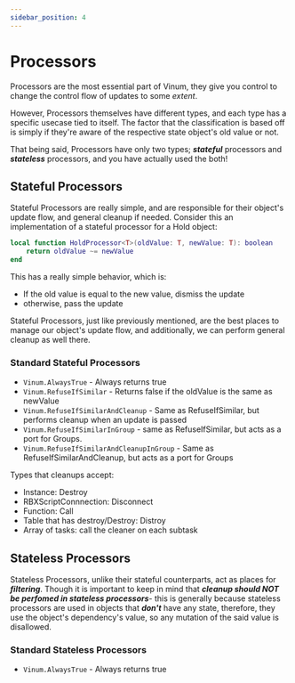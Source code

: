 ```yaml
---
sidebar_position: 4
---
```


# Processors

Processors are the most essential part of Vinum, they give you control to change the control flow of updates to some *extent*.

However, Processors themselves have different types, and each type has a specific usecase tied to itself. The factor that the classification is based off is simply if they're aware of the respective state object's old value or not.

That being said, Processors have only two types; ***stateful*** processors and ***stateless*** processors, and you have actually used the both!

## Stateful Processors
Stateful Processors are really simple, and are responsible for their object's update flow, and general cleanup if needed. Consider this an implementation of a stateful processor for a Hold object:
```lua
local function HoldProcessor<T>(oldValue: T, newValue: T): boolean
	return oldValue ~= newValue
end
```

This has a really simple behavior, which is:
* If the old value is equal to the new value, dismiss the update
* otherwise, pass the update

Stateful Processors, just like previously mentioned, are the best places to manage our object's update flow, and additionally, we can perform general cleanup as well there.

### Standard Stateful Processors
* `Vinum.AlwaysTrue` - Always returns true
* `Vinum.RefuseIfSimilar` - Returns false if the oldValue is the same as newValue
* `Vinum.RefuseIfSimilarAndCleanup` - Same as RefuseIfSimilar, but performs cleanup when an update is passed
* `Vinum.RefuseIfSimilarInGroup` - same as RefuseIfSimilar, but acts as a port for Groups.
* `Vinum.RefuseIfSimilarAndCleanupInGroup` - Same as RefuseIfSimilarAndCleanup, but acts as a port for Groups

Types that cleanups accept:
* Instance: Destroy
* RBXScriptConnnection: Disconnect
* Function: Call
* Table that has destroy/Destroy: Distroy
* Array of tasks: call the cleaner on each subtask

## Stateless Processors

Stateless Processors, unlike their stateful counterparts, act as places for ***filtering***. Though it is important to keep in mind that ***cleanup should NOT be perfomed in stateless processors***- this is generally because stateless processors are used in objects that ***don't*** have any state, therefore, they use the object's dependency's value, so any mutation of the said value is disallowed.

### Standard Stateless Processors
* `Vinum.AlwaysTrue` - Always returns true
